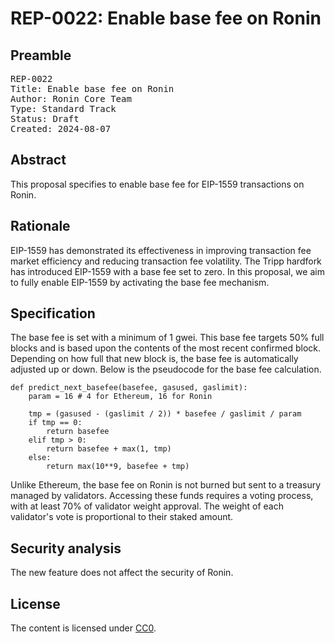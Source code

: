 # REP-0022: Enable base fee on Ronin

## Preamble
<pre>
REP-0022
Title: Enable base fee on Ronin
Author: Ronin Core Team
Type: Standard Track
Status: Draft
Created: 2024-08-07
</pre>

## Abstract

This proposal specifies to enable base fee for EIP-1559 transactions on Ronin. 

## Rationale

EIP-1559 has demonstrated its effectiveness in improving transaction fee market efficiency and reducing transaction fee volatility. The Tripp hardfork has introduced EIP-1559 with a base fee set to zero. In this proposal, we aim to fully enable EIP-1559 by activating the base fee mechanism.

## Specification

The base fee is set with a minimum of 1 gwei. This base fee targets 50% full blocks and is based upon the contents of the most recent confirmed block. Depending on how full that new block is, the base fee is automatically adjusted up or down. Below is the pseudocode for the base fee calculation.

```
def predict_next_basefee(basefee, gasused, gaslimit):
    param = 16 # 4 for Ethereum, 16 for Ronin

    tmp = (gasused - (gaslimit / 2)) * basefee / gaslimit / param
    if tmp == 0:
        return basefee
    elif tmp > 0:
        return basefee + max(1, tmp)
    else:
        return max(10**9, basefee + tmp)
```

Unlike Ethereum, the base fee on Ronin is not burned but sent to a treasury managed by validators. Accessing these funds requires a voting process, with at least 70% of validator weight approval. The weight of each validator's vote is proportional to their staked amount.

## Security analysis

The new feature does not affect the security of Ronin.

## License

The content is licensed under [CC0](https://creativecommons.org/publicdomain/zero/1.0/).
